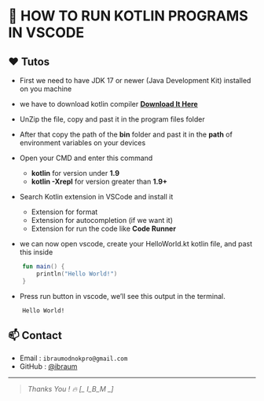 # 🤺 HOW TO RUN KOTLIN PROGRAMS IN VSCODE
## ❤️ Tutos
- First we need to have JDK 17 or newer (Java Development Kit) installed on you machine
- we have to download kotlin compiler [**Download It Here**](https://github.com/JetBrains/kotlin/releases/tag/v2.2.0)
- UnZip the file, copy and past it in the program files folder
- After that copy the path of the **bin** folder and past it in the **path** of environment  variables on your devices
- Open your CMD and enter this command

    - **kotlin** for version under **1.9**
    - **kotlin -Xrepl** for version greater than **1.9+**
- Search Kotlin extension in VSCode and install it 

    - Extension for format
    - Extension for autocompletion (if we want it)
    - Extension for run the code like **Code Runner**

- we can now open vscode, create your HelloWorld.kt kotlin file, and past this inside
```kotlin
    fun main() {
        println("Hello World!")
    }
```
- Press run button in vscode, we’ll see this output in the terminal. 
```terminal
    Hello World!
```

## 📫 Contact

- Email : `ibraumodnokpro@gmail.com`
- GitHub : [@ibraum](https://github.com/ibraum)

---
> *Thanks You ! 🔥 [_ I_B_M _]*